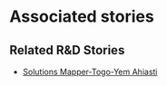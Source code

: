 # Associated stories

<!-- !!DO NOT REMOVE!! start autogenerated hyperlinks -->
## Related R&D Stories
- [Solutions Mapper\-Togo\-Yem Ahiasti](/RnD-Archive/stories/?doc=SolutionMappers_TGO)
<!-- !!DO NOT REMOVE!! end autogenerated hyperlinks -->